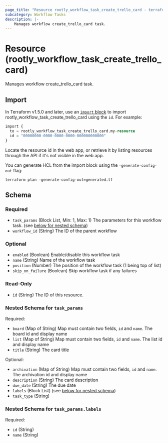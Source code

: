 ```yaml
---
page_title: "Resource rootly_workflow_task_create_trello_card - terraform-provider-rootly"
subcategory: Workflow Tasks
description: |-
    Manages workflow create_trello_card task.
---
```


# Resource (rootly_workflow_task_create_trello_card)

Manages workflow create_trello_card task.



## Import

In Terraform v1.5.0 and later, use an [`import` block](https://developer.hashicorp.com/terraform/language/import) to import rootly_workflow_task_create_trello_card using the `id`. For example:

```terraform
import {
  to = rootly_workflow_task_create_trello_card.my-resource
  id = "00000000-0000-0000-0000-000000000000"
}
```

Locate the resource id in the web app, or retrieve it by listing resources through the API if it's not visible in the web app.

You can generate HCL from the import block using the `-generate-config-out` flag:

```console
terraform plan -generate-config-out=generated.tf
```

<!-- schema generated by tfplugindocs -->
## Schema

### Required

- `task_params` (Block List, Min: 1, Max: 1) The parameters for this workflow task. (see [below for nested schema](#nestedblock--task_params))
- `workflow_id` (String) The ID of the parent workflow

### Optional

- `enabled` (Boolean) Enable/disable this workflow task
- `name` (String) Name of the workflow task
- `position` (Number) The position of the workflow task (1 being top of list)
- `skip_on_failure` (Boolean) Skip workflow task if any failures

### Read-Only

- `id` (String) The ID of this resource.

<a id="nestedblock--task_params"></a>
### Nested Schema for `task_params`

Required:

- `board` (Map of String) Map must contain two fields, `id` and `name`. The board id and display name
- `list` (Map of String) Map must contain two fields, `id` and `name`. The list id and display name
- `title` (String) The card title

Optional:

- `archivation` (Map of String) Map must contain two fields, `id` and `name`. The archivation id and display name
- `description` (String) The card description
- `due_date` (String) The due date
- `labels` (Block List) (see [below for nested schema](#nestedblock--task_params--labels))
- `task_type` (String)

<a id="nestedblock--task_params--labels"></a>
### Nested Schema for `task_params.labels`

Required:

- `id` (String)
- `name` (String)
